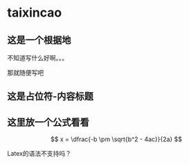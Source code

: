 # taixincao


## 这是一个根据地
不知道写什么好啊。。。

那就随便写吧

## 这是占位符-内容标题


## 这里放一个公式看看

$$ x = \dfrac{-b \pm \sqrt{b^2 - 4ac}}{2a} $$

Latex的语法不支持吗？

